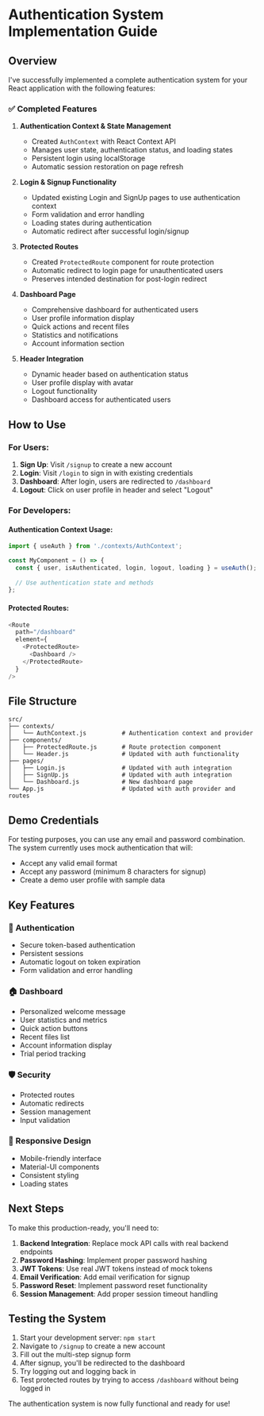 # Authentication System Implementation Guide

## Overview
I've successfully implemented a complete authentication system for your React application with the following features:

### ✅ Completed Features

1. **Authentication Context & State Management**
   - Created `AuthContext` with React Context API
   - Manages user state, authentication status, and loading states
   - Persistent login using localStorage
   - Automatic session restoration on page refresh

2. **Login & Signup Functionality**
   - Updated existing Login and SignUp pages to use authentication context
   - Form validation and error handling
   - Loading states during authentication
   - Automatic redirect after successful login/signup

3. **Protected Routes**
   - Created `ProtectedRoute` component for route protection
   - Automatic redirect to login page for unauthenticated users
   - Preserves intended destination for post-login redirect

4. **Dashboard Page**
   - Comprehensive dashboard for authenticated users
   - User profile information display
   - Quick actions and recent files
   - Statistics and notifications
   - Account information section

5. **Header Integration**
   - Dynamic header based on authentication status
   - User profile display with avatar
   - Logout functionality
   - Dashboard access for authenticated users

## How to Use

### For Users:
1. **Sign Up**: Visit `/signup` to create a new account
2. **Login**: Visit `/login` to sign in with existing credentials
3. **Dashboard**: After login, users are redirected to `/dashboard`
4. **Logout**: Click on user profile in header and select "Logout"

### For Developers:

#### Authentication Context Usage:
```javascript
import { useAuth } from './contexts/AuthContext';

const MyComponent = () => {
  const { user, isAuthenticated, login, logout, loading } = useAuth();
  
  // Use authentication state and methods
};
```

#### Protected Routes:
```javascript
<Route 
  path="/dashboard" 
  element={
    <ProtectedRoute>
      <Dashboard />
    </ProtectedRoute>
  } 
/>
```

## File Structure

```
src/
├── contexts/
│   └── AuthContext.js          # Authentication context and provider
├── components/
│   ├── ProtectedRoute.js       # Route protection component
│   └── Header.js               # Updated with auth functionality
├── pages/
│   ├── Login.js                # Updated with auth integration
│   ├── SignUp.js               # Updated with auth integration
│   └── Dashboard.js            # New dashboard page
└── App.js                      # Updated with auth provider and routes
```

## Demo Credentials

For testing purposes, you can use any email and password combination. The system currently uses mock authentication that will:
- Accept any valid email format
- Accept any password (minimum 8 characters for signup)
- Create a demo user profile with sample data

## Key Features

### 🔐 Authentication
- Secure token-based authentication
- Persistent sessions
- Automatic logout on token expiration
- Form validation and error handling

### 🏠 Dashboard
- Personalized welcome message
- User statistics and metrics
- Quick action buttons
- Recent files list
- Account information display
- Trial period tracking

### 🛡️ Security
- Protected routes
- Automatic redirects
- Session management
- Input validation

### 📱 Responsive Design
- Mobile-friendly interface
- Material-UI components
- Consistent styling
- Loading states

## Next Steps

To make this production-ready, you'll need to:

1. **Backend Integration**: Replace mock API calls with real backend endpoints
2. **Password Hashing**: Implement proper password hashing
3. **JWT Tokens**: Use real JWT tokens instead of mock tokens
4. **Email Verification**: Add email verification for signup
5. **Password Reset**: Implement password reset functionality
6. **Session Management**: Add proper session timeout handling

## Testing the System

1. Start your development server: `npm start`
2. Navigate to `/signup` to create a new account
3. Fill out the multi-step signup form
4. After signup, you'll be redirected to the dashboard
5. Try logging out and logging back in
6. Test protected routes by trying to access `/dashboard` without being logged in

The authentication system is now fully functional and ready for use!
